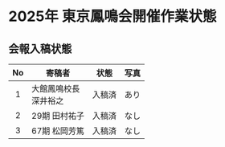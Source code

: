 # 2025年 東京鳳鳴会開催作業状態

## 会報入稿状態
|No|寄稿者|状態|写真|
|:---:| --- | --- | --- |
| 1 | 大館鳳鳴校長<br/>深井裕之|入稿済|あり|
| 2 |29期 田村祐子|入稿済|なし|
| 3 |67期 松岡芳篤|入稿済|なし|

